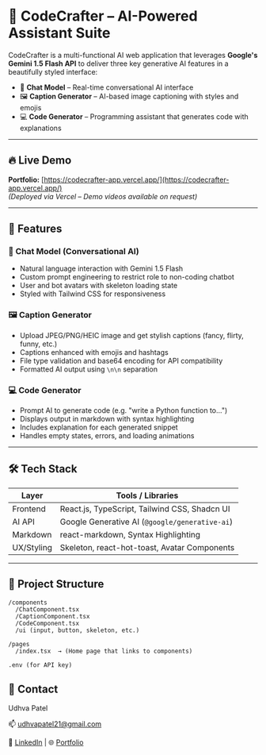# 🧠 CodeCrafter – AI-Powered Assistant Suite

CodeCrafter is a multi-functional AI web application that leverages **Google's Gemini 1.5 Flash API** to deliver three key generative AI features in a beautifully styled interface:

- 💬 **Chat Model** – Real-time conversational AI interface
- 🖼️ **Caption Generator** – AI-based image captioning with styles and emojis
- 💻 **Code Generator** – Programming assistant that generates code with explanations

---

## 🔥 Live Demo

**Portfolio:** [https://codecrafter-app.vercel.app/](https://codecrafter-app.vercel.app/)  
*(Deployed via Vercel – Demo videos available on request)*

---

## 🧩 Features

### 💬 Chat Model (Conversational AI)
- Natural language interaction with Gemini 1.5 Flash
- Custom prompt engineering to restrict role to non-coding chatbot
- User and bot avatars with skeleton loading state
- Styled with Tailwind CSS for responsiveness

### 🖼️ Caption Generator
- Upload JPEG/PNG/HEIC image and get stylish captions (fancy, flirty, funny, etc.)
- Captions enhanced with emojis and hashtags
- File type validation and base64 encoding for API compatibility
- Formatted AI output using `\n\n` separation

### 💻 Code Generator
- Prompt AI to generate code (e.g. "write a Python function to...")  
- Displays output in markdown with syntax highlighting
- Includes explanation for each generated snippet
- Handles empty states, errors, and loading animations

---

## 🛠️ Tech Stack

| Layer        | Tools / Libraries                             |
|--------------|-----------------------------------------------|
| Frontend     | React.js, TypeScript, Tailwind CSS, Shadcn UI |
| AI API       | Google Generative AI (`@google/generative-ai`)|
| Markdown     | react-markdown, Syntax Highlighting           |
| UX/Styling   | Skeleton, react-hot-toast, Avatar Components  |

---

## 📂 Project Structure

```
/components
  /ChatComponent.tsx
  /CaptionComponent.tsx
  /CodeComponent.tsx
  /ui (input, button, skeleton, etc.)

/pages
  /index.tsx  → (Home page that links to components)

.env (for API key)
```

## 📧 Contact
Udhva Patel

📫 udhvapatel21@gmail.com

📎 [LinkedIn](https://www.linkedin.com/in/udhva-patel/) | 🌐 [Portfolio](https://udhvapatel.vercel.app/)

